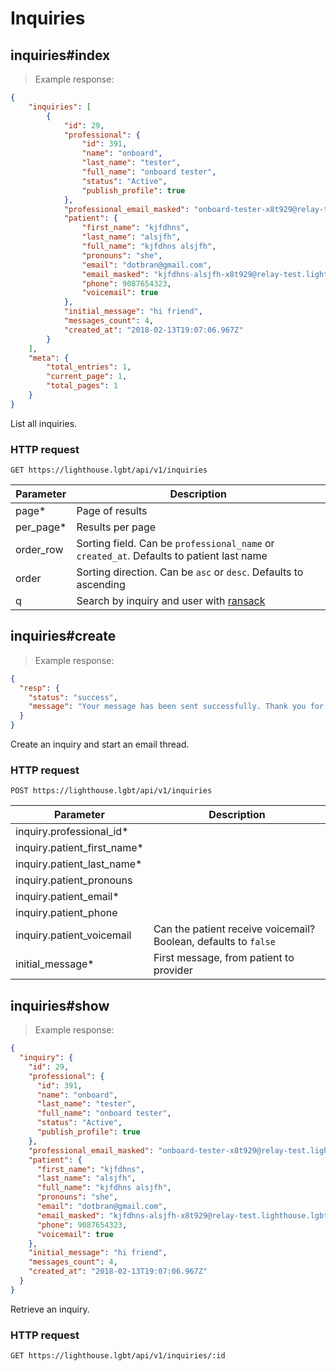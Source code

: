 # Inquiries

## inquiries#index

> Example response:

```json
{
	"inquiries": [
		{
			"id": 29,
			"professional": {
				"id": 391,
				"name": "onboard",
				"last_name": "tester",
				"full_name": "onboard tester",
				"status": "Active",
				"publish_profile": true
			},
			"professional_email_masked": "onboard-tester-x8t929@relay-test.lighthouse.lgbt",
			"patient": {
				"first_name": "kjfdhns",
				"last_name": "alsjfh",
				"full_name": "kjfdhns alsjfh",
				"pronouns": "she",
				"email": "dotbran@gmail.com",
				"email_masked": "kjfdhns-alsjfh-x8t929@relay-test.lighthouse.lgbt",
				"phone": 9087654323,
				"voicemail": true
			},
			"initial_message": "hi friend",
			"messages_count": 4,
			"created_at": "2018-02-13T19:07:06.967Z"
		}
	],
	"meta": {
		"total_entries": 1,
		"current_page": 1,
		"total_pages": 1
	}
}
```

List all inquiries.
### HTTP request
`GET https://lighthouse.lgbt/api/v1/inquiries`

Parameter | Description
--------- | -----------
page* | Page of results
per_page* | Results per page
order_row | Sorting field. Can be `professional_name` or `created_at`. Defaults to patient last name
order | Sorting direction. Can be `asc` or `desc`. Defaults to ascending
q | Search by inquiry and user with [ransack](https://github.com/activerecord-hackery/ransack)

## inquiries#create

> Example response:

```json
{
  "resp": {
    "status": "success",
    "message": "Your message has been sent successfully. Thank you for sending."
  }
}
```

Create an inquiry and start an email thread.
### HTTP request
`POST https://lighthouse.lgbt/api/v1/inquiries`

Parameter | Description
--------- | -----------
inquiry.professional_id* |
inquiry.patient_first_name* |
inquiry.patient_last_name* |
inquiry.patient_pronouns |
inquiry.patient_email* |
inquiry.patient_phone |
inquiry.patient_voicemail | Can the patient receive voicemail? Boolean, defaults to `false`
initial_message* | First message, from patient to provider

## inquiries#show

> Example response:

```json
{
  "inquiry": {
    "id": 29,
    "professional": {
      "id": 391,
      "name": "onboard",
      "last_name": "tester",
      "full_name": "onboard tester",
      "status": "Active",
      "publish_profile": true
    },
    "professional_email_masked": "onboard-tester-x8t929@relay-test.lighthouse.lgbt",
    "patient": {
      "first_name": "kjfdhns",
      "last_name": "alsjfh",
      "full_name": "kjfdhns alsjfh",
      "pronouns": "she",
      "email": "dotbran@gmail.com",
      "email_masked": "kjfdhns-alsjfh-x8t929@relay-test.lighthouse.lgbt",
      "phone": 9087654323,
      "voicemail": true
    },
    "initial_message": "hi friend",
    "messages_count": 4,
    "created_at": "2018-02-13T19:07:06.967Z"
  }
}
```

Retrieve an inquiry.
### HTTP request
`GET https://lighthouse.lgbt/api/v1/inquiries/:id`
